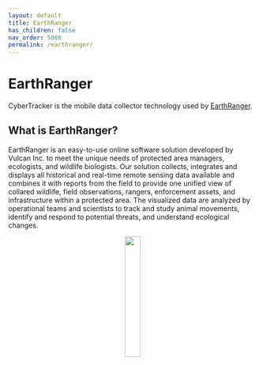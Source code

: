 ```yaml
---
layout: default
title: EarthRanger
has_children: false
nav_order: 5000
permalink: /earthranger/
---
```

# EarthRanger
CyberTracker is the mobile data collector technology used by [EarthRanger](https://earthranger.com).

## What is EarthRanger?
EarthRanger is an easy-to-use online software solution developed by Vulcan Inc. to meet the unique needs of protected area managers, ecologists, and wildlife biologists. Our solution collects, integrates and displays all historical and real-time remote sensing data available and combines it with reports from the field to provide one unified view of collared wildlife, field observations, rangers, enforcement assets, and infrastructure within a protected area. The visualized data are analyzed by operational teams and scientists to track and study animal movements, identify and respond to potential threats, and understand ecological changes.  

<div style="text-align: center;">
    <img src="{{ site.baseurl }}/assets/earthranger/logo.svg" style="width:25%;"/>
</div>
